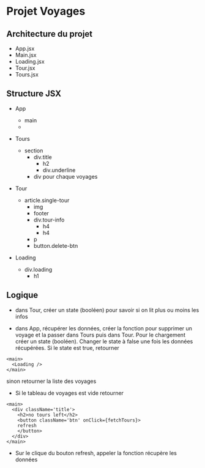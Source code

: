 # Projet Voyages

## Architecture du projet

- App.jsx
- Main.jsx
- Loading.jsx
- Tour.jsx
- Tours.jsx

## Structure JSX

- App

  - main
  - <Tours />

- Tours

  - section
    - div.title
      - h2
      - div.underline
    - div
      <Tour /> pour chaque voyages

- Tour

  - article.single-tour
    - img
    - footer
    - div.tour-info
      - h4
      - h4
    - p
    - button.delete-btn

- Loading

  - div.loading
    - h1

## Logique

- dans Tour, créer un state (booléen) pour savoir si on lit plus ou moins les infos

- dans App, récupérer les données, créer la fonction pour supprimer un voyage et la passer dans Tours puis dans Tour. Pour le chargement créer un state (booléen). Changer le state à false une fois les données récupérées. Si le state est true, retourner

```JS
<main>
  <Loading />
</main>
```

sinon retourner la liste des voyages

- Si le tableau de voyages est vide retourner

```
<main>
  <div className='title'>
    <h2>no tours left</h2>
    <button className='btn' onClick={fetchTours}>
    refresh
    </button>
  </div>
</main>
```

- Sur le clique du bouton refresh, appeler la fonction récupère les données
